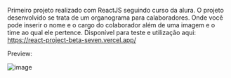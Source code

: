 Primeiro projeto realizado com ReactJS seguindo curso da alura. O projeto desenvolvido se trata de um organograma para calaboradores. Onde você pode inserir o nome e o cargo do colaborador além de uma imagem e o time ao qual ele pertence.
Disponível para teste e utilização aqui: https://react-project-beta-seven.vercel.app/

Preview:

![image](https://github.com/Juanmicheljm65/react-project/assets/89316241/41ee10d4-6f43-4f71-906d-33c8b6c8c401)

